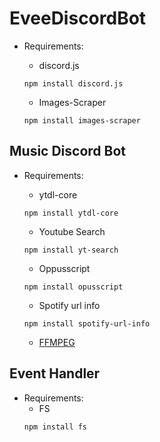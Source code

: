# EveeDiscordBot

- Requirements:

	- discord.js

 	```
 	npm install discord.js
 	```
	
	- Images-Scraper
	
	```
	npm install images-scraper
	```

## Music Discord Bot

- Requirements:

	- ytdl-core

 	```
 	npm install ytdl-core
 	```
 
	- Youtube Search

	```
	npm install yt-search
	```

	- Oppusscript
 
	```
	npm install opusscript
	```

	- Spotify url info
	```
	npm install spotify-url-info
	```

	
	- [FFMPEG](https://www.youtube.com/watch?v=r1AtmY-RMyQ&t=35s)

 

## Event Handler

- Requirements:
	- FS
	```
	npm install fs
	```
